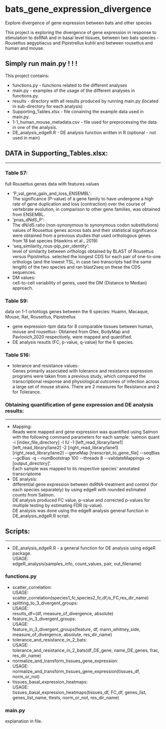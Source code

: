 # bats_gene_expression_divergence
Explore divergence of gene expression between bats and other species


This project is exploring the divergence of gene expression in response to stimulation to dsRNA and in basal level tissues, between two bats species - Rousettus aegyptiacus and Pipistrellus kuhlii and between rousettus and human and mouse. 

## Simply run main.py ! ! !

This project contains: 
- functions.py - functions related to the different analyses
- main.py - examples of the usage of the different analyses in functions.py. 
- results - directory with all results produced by running main.py (located in sub-directory for each analysis)
- Supporting_Tables.xlsx - file conaining the example data used in main.py.  
- 1-1_human_mouse_metadata.csv - file used for preprocessing the data in one of the analysis.
- DE_analysis_edgeR.R - DE analysis function written in R (optional - not used in main)
 

## DATA in Supporting_Tables.xlsx: 
---------------------------------
### Table S7: 
full Rousettus genes data with features values
- 'P_val_gene_gain_and_loss_ENSEMBL':    
The significance (P-value) of a gene family to have undergone a high rate of gene duplication and loss (contraction) over the course of vertebrate evolution, in comparison to other gene families, was obtained from ENSEMBL.
- 'pnas_dNdS_P':    
The dN/dS ratio (non-synonymous to synonymous codon substitutions) values of Rousettus genes across bats and their statistical significance were obtained from a previous studies that used orthologous genes from 18 bat species (Hawkins et al., 2019)
- 'seq_similarity_rous-pip_per_identity':     
level of similarity between orthologs obtained by BLAST of Rousettus versus Pipistrellus. selected the longest CDS for each pair of one-to-one orthologs (and the lowest TSL, in case two transcripts had the same length) of the two species and ran blast2seq on these the CDS sequences. 
- DM values:    
cell-to-cell variability of genes, used the DM (Distance to Median) approach.

### Table S9: 
data on 1-1 ortohlogs genes between the 6 species: Huamn, Macaque, Mouse, Rat, Rousettus, Pipistrellus
- gene expression-tpm data for 8 comparable tissues between human, mouse and rousettus-
Obtained from Gtex, BodyMap and Pavlovich,2020 respectively, were mapped and quantified. 
- DE analysis resutls (FC, p-value, q-value) for the 6 species.

### Table S16:
- tolerance and resistance values:   
Genes primarily associated with tolerance and resistance expression programs were taken from a previous study, which compared the transcriptional response and physiological outcomes of infection across a large set of mouse strains. There are 2 measures for Resistance and 2 for Tolerance. 


### Obtaining quantification of gene expression and DE analysis results:
----------------------------------------------------------------------
- Mapping:   
Reads were mapped and gene expression was quantified using Salmon with the following command parameters for each sample: ‘salmon quant -i [index_file_directory] -l IU -1 [left_read_library/lane1] [left_read_library/lane2] -2 [right_read_library/lane1] [right_read_library/lane2] --geneMap [transcript_to_gene_file] --seqBias --gcBias -q --numBootstrap 100 --threads 8 --validateMappings -o [output_directory]’.   
Each sample was mapped to its respective species' annotated transcriptome
- DE analysis:   
differential gene expression between dsRNA-treatment and control (for each species separately) by using edgeR with rounded estimated counts from Salmon.   
DE analysis produced FC value, p-value and corrected p-values for multiple testing by estimating FDR (q-value).   
DE analysis was done using the edgeR analysis general function in DE_analysis_edgeR.R script.   


## Scripts: 
--------
- DE_analysis_edgeR.R - a general function for DE analysis using edgeR package.   
USAGE:   
edgeR_analysis(samples_info, count_values, pair, out_filename) 


### functions.py
- scatter_correlation:  
USAGE:  
scatter_correlation(species1_fc,species2_fc,df,is_FC,res_dir_name)
- splitting_to_3_divergent_groups:   
USAGE:  
results_df=(df, measure_of_divergence, absolute)
- feature_in_3_divergent_groups:   
USAGE:  
feature_in_3_divergent_groups(feature, df, mann_whitney_side, measure_of_divergence, absolute, res_dir_name)
- tolerance_and_resistance_in_2_bats:   
USAGE:  
tolerance_and_resistance_in_2_bats(df_DE_gene, name_DE_genes, frac, res_dir_name)
- normalize_and_transform_tissues_gene_expression:   
USAGE:  
normalize_and_transform_tissues_gene_expression(tissues_df, norm_or_not)
- tissues_basal_expression_heatmaps:   
USAGE:   
tissues_basal_expression_heatmaps(tissues_df, FC_df, genes_list, genes_list_name, ttests, norm_or_not, res_dir_name)

### main.py
explanation in file.
